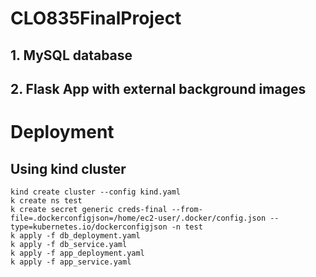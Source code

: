 # CLO835FinalProject

## 1. MySQL database

## 2. Flask App with external background images

# Deployment

## Using kind cluster

```
kind create cluster --config kind.yaml
k create ns test
k create secret generic creds-final --from-file=.dockerconfigjson=/home/ec2-user/.docker/config.json --type=kubernetes.io/dockerconfigjson -n test
k apply -f db_deployment.yaml
k apply -f db_service.yaml
k apply -f app_deployment.yaml
k apply -f app_service.yaml
```